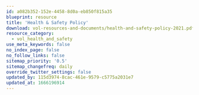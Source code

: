 ```yaml
---
id: a082b352-152e-4458-8d0a-eb850f815a35
blueprint: resource
title: 'Health & Safety Policy'
download: vol-resources-and-documents/health-and-safety-policy-2021.pdf
resource_category:
  - vol_health_and_safety
use_meta_keywords: false
no_index_page: false
no_follow_links: false
sitemap_priority: '0.5'
sitemap_changefreq: daily
override_twitter_settings: false
updated_by: 115d3974-8cac-461e-9579-c5775a2031e7
updated_at: 1666196914
---
```

